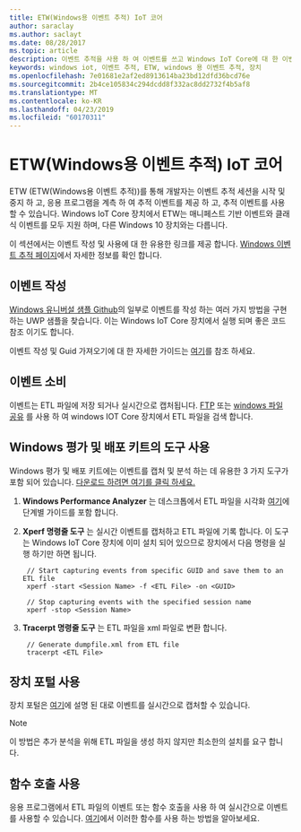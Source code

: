 ```yaml
---
title: ETW(Windows용 이벤트 추적) IoT 코어
author: saraclay
ms.author: saclayt
ms.date: 08/28/2017
ms.topic: article
description: 이벤트 추적을 사용 하 여 이벤트를 쓰고 Windows IoT Core에 대 한 이벤트를 사용 하는 방법을 알아봅니다.
keywords: windows iot, 이벤트 추적, ETW, windows 용 이벤트 추적, 장치
ms.openlocfilehash: 7e01681e2af2ed8913614ba23bd12dfd36bcd76e
ms.sourcegitcommit: 2b4ce105834c294dcdd8f332ac8dd2732f4b5af8
ms.translationtype: MT
ms.contentlocale: ko-KR
ms.lasthandoff: 04/23/2019
ms.locfileid: "60170311"
---
```

# <a name="event-tracing-for-windows-iot-core"></a>ETW(Windows용 이벤트 추적) IoT 코어

ETW (ETW(Windows용 이벤트 추적))를 통해 개발자는 이벤트 추적 세션을 시작 및 중지 하 고, 응용 프로그램을 계측 하 여 추적 이벤트를 제공 하 고, 추적 이벤트를 사용할 수 있습니다.
Windows IoT Core 장치에서 ETW는 매니페스트 기반 이벤트와 클래식 이벤트를 모두 지원 하며, 다른 Windows 10 장치와는 다릅니다.

이 섹션에서는 이벤트 작성 및 사용에 대 한 유용한 링크를 제공 합니다. [Windows 이벤트 추적 페이지](https://msdn.microsoft.com/library/windows/desktop/bb968803(v=vs.85).aspx)에서 자세한 정보를 확인 합니다.

## <a name="writing-events"></a>이벤트 작성

[Windows 유니버설 샘플 Github](https://github.com/Microsoft/Windows-universal-samples/tree/master/Samples/Logging)의 일부로 이벤트를 작성 하는 여러 가지 방법을 구현 하는 UWP 샘플을 찾습니다.
이는 Windows IoT Core 장치에서 실행 되며 좋은 코드 참조 이기도 합니다.

이벤트 작성 및 Guid 가져오기에 대 한 자세한 가이드는 [여기](https://msdn.microsoft.com/library/windows/desktop/aa364161(v=vs.85).aspx)를 참조 하세요.

## <a name="consuming-events"></a>이벤트 소비

이벤트는 ETL 파일에 저장 되거나 실시간으로 캡처됩니다.
[FTP](../connect-your-device/FTP.md) 또는 [windows 파일 공유](../manage-your-device/WindowsFileSharing.md) 를 사용 하 여 windows IOT Core 장치에서 ETL 파일을 검색 합니다.

## <a name="use-tools-in-windows-assessment-and-deployment-kit"></a>Windows 평가 및 배포 키트의 도구 사용

Windows 평가 및 배포 키트에는 이벤트를 캡처 및 분석 하는 데 유용한 3 가지 도구가 포함 되어 있습니다. [다운로드 하려면 여기를 클릭 하세요.](http://go.microsoft.com/fwlink/p/?LinkId=526740)


1. **Windows Performance Analyzer** 는 데스크톱에서 ETL 파일을 시각화 [여기](https://msdn.microsoft.com/library/windows/hardware/dn927319(v=vs.85).aspx)에 단계별 가이드를 포함 합니다.

2. **Xperf 명령줄 도구** 는 실시간 이벤트를 캡처하고 ETL 파일에 기록 합니다. 이 도구는 Windows IoT Core 장치에 이미 설치 되어 있으므로 장치에서 다음 명령을 실행 하기만 하면 됩니다.

        // Start capturing events from specific GUID and save them to an ETL file
        xperf -start <Session Name> -f <ETL File> -on <GUID>

        // Stop capturing events with the specified session name
        xperf -stop <Session Name>


3. **Tracerpt 명령줄 도구** 는 ETL 파일을 xml 파일로 변환 합니다.

        // Generate dumpfile.xml from ETL file
        tracerpt <ETL File>


## <a name="use-device-portal"></a>장치 포털 사용

장치 포털은 [여기](https://msdn.microsoft.com/windows/uwp/debug-test-perf/device-portal)에 설명 된 대로 이벤트를 실시간으로 캡처할 수 있습니다.

> [!NOTE]
> 이 방법은 추가 분석을 위해 ETL 파일을 생성 하지 않지만 최소한의 설치를 요구 합니다.

## <a name="use-function-calls"></a>함수 호출 사용

응용 프로그램에서 ETL 파일의 이벤트 또는 함수 호출을 사용 하 여 실시간으로 이벤트를 사용할 수 있습니다.
[여기](https://msdn.microsoft.com/library/windows/desktop/aa363692(v=vs.85).aspx)에서 이러한 함수를 사용 하는 방법을 알아보세요.
